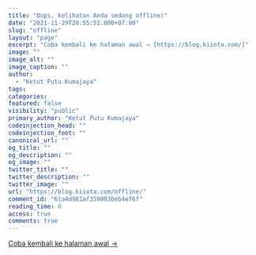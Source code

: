 ```yaml
---
title: "Oops, kelihatan Anda sedang offline!"
date: "2021-11-29T20:55:51.000+07:00"
slug: "offline"
layout: "page"
excerpt: "Coba kembali ke halaman awal → [https://blog.kiiota.com/]"
image: ""
image_alt: ""
image_caption: ""
author:
  - "Ketut Putu Kumajaya"
tags:
categories:
featured: false
visibility: "public"
primary_author: "Ketut Putu Kumajaya"
codeinjection_head: ""
codeinjection_foot: ""
canonical_url: ""
og_title: ""
og_description: ""
og_image: ""
twitter_title: ""
twitter_description: ""
twitter_image: ""
url: "https://blog.kiiota.com/offline/"
comment_id: "61a4d981af359003beb4ef6f"
reading_time: 0
access: true
comments: true
---
```


<p><a href="https://blog.kiiota.com/">Coba kembali ke halaman awal →</a></p>